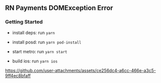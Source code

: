 ## RN Payments DOMException Error

### Getting Started

* install deps: run ``yarn``

* install posd: run ``yarn pod-install``

* start metro: run ``yarn start``

* build ios: run ``yarn ios``



https://github.com/user-attachments/assets/ce256dc4-a6cc-466e-a3c5-9ff4ec8bfaff

